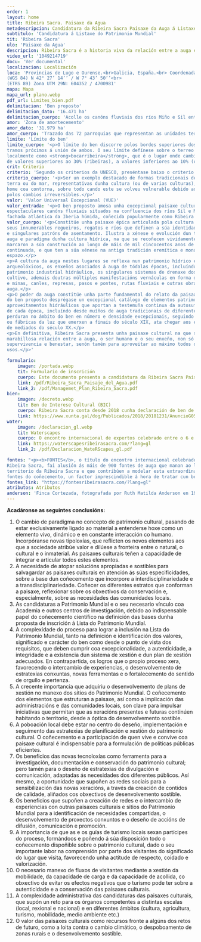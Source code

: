 ```yaml
---
order: 1
layout: home
title: Ribeira Sacra. Paisaxe da Agua
metadescripcion: Candidatura da Ribeira Sacra Paisaxe da Auga á Listaxe do Patrimonio Mundial
subtitulo: 'Candidatura á Listaxe do Patrimonio Mundial'
tit: 'Ribeira Sacra'
ulo: 'Paisaxe da Agua'
descripcion: Ribeira Sacra é a historia viva da relación entre a auga e o ser humano que gracias ao seu enxeño esculpiu unha paisaxe de auga ó longo de máis de <b class="text-sky-500">1.500 anos de ocupación continuada.</b>
video_url: '1049214719'
docu: 'Ver documental'
localizacion: Localización
loca: 'Provincias de Lugo e Ourense.<br>Galicia, España.<br> Coordenadas de Os Peares, punto de confluencia dos ríos Sil e Miño.<br>
(WGS 84) N 42° 27’ 14’’ / W 7° 43’ 50’’<br>
(ETRS 89) Zona UTM 29N: 604352 / 4700981'
mapa: Mapa
mapa_url: plano.webp
pdf_url: Limites_bien.pdf
delimitacion: 'Ben proposto'
delimitacion_dato: '16.471 ha'
delimitacion_cuerpo: 'Acolle os canóns fluviais dos ríos Miño e Sil entre Santa María de Pesqueiras, ao oeste, e San Clodio de Ribas de Sil, ao leste.'
amor: 'Zona de amortecemento'
amor_dato: '31.979 ha'
amor_cuerpo: 'Trazado das 72 parroquias que representan as unidades territoriais comunitarias configuradas desde o medievo.'
limite: 'Límite do ben'
limite_cuerpo: '<p>O límite do ben discorre polos bordes superiores dos vales encaixados dos ríos Sil e Miño nos
tramos próximos á unión de ambos. O seu límite defínese sobre o terreo no que se denomina
localmente como <strong>bocarribeira</strong>, que é o lugar onde cambia abruptamente a pendente, pasando
de valores superiores ao 30% (ribeiras), a valores inferiores ao 10% (chairas).</p>'
crit: Criterio
criterio: 'Segundo os criterios da UNESCO, preséntase baixo o criterio (v)'
criterio_cuerpo: '<p>Ser un exemplo destacado de formas tradicionais de asentamento humano ou de utilización da
terra ou do mar, representativas dunha cultura (ou de varias culturas), ou de interacción do
home coa contorna, sobre todo cando este se volveu vulnerable debido ao impacto provocado
polos cambios irreversibles.</p>'
valor: 'Valor Universal Excepcional (VUE)'
valor_entrada: '<p>O ben proposto amosa unha excepcional paisaxe cultural da auga encaixada entre os
espectaculares canóns fluviais situados na confluencia dos ríos Sil e Miño (Galicia, España), na
fachada atlántica da Iberia húmida, coñecida popularmente como Ribeira Sacra.</p>'
valor_cuerpo: '<p>Constitúe unha paisaxe épica articulada pola cultura e o patrimonio da auga, sustentada nos
seus innumerables regueiros, regatos e ríos que definen a súa identidade, beleza, composición
e singulares patróns de asentamento. Ilustra a xénese e evolución dun territorio esculpido pola
auga e paradigma dunha cultura hídrica, na que se recoñecen vividamente as pegadas que
marcaron a súa construción ao longo de máis de mil cincocentos anos de ocupación
continuada, e que ten a súa xénese na antiga tradición eremítica e monástica arraigada neste
espazo.</p>
<p>A cultura da auga nestes lugares se reflexa nun patrimonio hídrico excepcional que inclúe sitios
arqueolóxicos, os enxeños asociados á auga de tódalas épocas, incluíndo un importante
patrimonio industrial hidráulico, os singulares sistemas de drenaxe dos socalcos ou terrazas de
cultivo, ademais doutras múltiples manifestacións vernáculas en forma de fontes sacralizadas
e minas, canles, represas, pasos e pontes, rutas fluviais e outras obras singulares asociadas coa
auga.</p>
<p>O poder da auga constitúe unha parte fundamental do relato da paisaxe cultural. No ámbito
do ben proposto desprégase un excepcional catálogo de elementos patrimoniais de
aproveitamentos hidráulicos que aportan a testemuña continua da autosuficiencia enerxética
de cada época, incluíndo desde muíños de auga tradicionais de diferentes séculos, cuxas obras
perduran no ámbito do ben en número e densidade excepcionais, seguindo coas minicentrais
ou fábricas da luz que emerxen a finais do século XIX, ata chegar aos embalses hidroeléctricos
de mediados do século XX.</p>
<p>En definitiva, Ribeira Sacra presenta unha paisaxe cultural na que se pode ler a historia da
marabillosa relación entre a auga, o ser humano e o seu enxeño, non só para asegurar a súa
supervivencia e benestar, senón tamén para aproveitar ao máximo todos os seus posibles
usos.</p>'

formulario:
    imagen: /portada.webp
    tit: Formulario de inscrición
    cuerpo: Este documento presenta a candidatura da Ribeira Sacra Paisaxe da Auga á Listaxe do Patrimonio Mundial. 
    link: /pdf/Ribeira_Sacra_Paisaje_del_Agua.pdf
    link_2: /pdf/Managemet_Plan_Ribeira_Sacra.pdf
bien:
    imagen: /decreto.webp
    tit: Ben de Interese Cultural (BIC)
    cuerpo: Ribeira Sacra conta desde 2018 cunha declaración de ben de interese cultural dentro da categoría de paisaxe cultural.
    link: https://www.xunta.gal/dog/Publicados/2018/20181231/AnuncioG0535-281218-0001_gl.html
water:
    imagen: /declaracion_gl.webp
    tit: Waterscapes
    cuerpo: O encontro internacional de expertos celebrado entre o 6 e 8 de novembro de 2023 na Ribeira Sacra concluíu coa declaración sobre as paisaxes culturais da auga.
    link: https://waterscapesribeirasacra.com/?lang=gl
    link_2: /pdf/Declaracion_WateRScapes_gl.pdf

fontes: "<p><b>FONTES</b>, o título do encontro internacional celebrado entre o 27 e 29 de outubro de 2024 na
Ribeira Sacra, fai alusión ás máis de 900 fontes de auga que manan ao longo de todo o
territorio da Ribeira Sacra e que contribúen a modelar esta extraordinaria paisaxe, e tamén ás
fontes do coñecemento, un factor imprescindible á hora de tratar cun ben patrimonial.</p>"
fontes_link: "https://fontesribeirasacra.com/?lang=gl"
atributos: Atributos
anderson: 'Finca Cortezada, fotografada por Ruth Matilda Anderson en 1925.<br>Imaxe cedida por The Hispanic Society of America.'
---
```


**Acadáronse as seguintes conclusións:**

1. O cambio de paradigma no concepto de patrimonio cultural, pasando de estar exclusivamente ligado ao material a entenderse hoxe como un elemento vivo, dinámico e en constante interacción co humano. Incorpóranse novas tipoloxías, que reflicten os novos elementos aos que a sociedade atribúe valor e dilúese a fronteira entre o natural, o cultural e o inmaterial. As paisaxes culturais teñen a capacidade de integrar e articular todos estes elementos.
2. A necesidade de atopar solucións apropiadas e sostibles para salvagardar as paisaxes culturais en atención ás súas especificidades, sobre a base dun coñecemento que incorpore a interdisciplinariedade e a transdisciplinariedade. Coñecer os diferentes estratos que conforman a paisaxe, reflexionar sobre os obxectivos da conservación e, especialmente, sobre as necesidades das comunidades locais.
3. As candidaturas a Patrimonio Mundial e o seu necesario vínculo coa Academia e outros centros de investigación, debido ao indispensable papel do coñecemento científico na definición das bases dunha proposta de inscrición á Lista do Patrimonio Mundial.
4. A complexidade do proceso para lograr a inclusión na Lista do Patrimonio Mundial, tanto na definición e identificación dos valores, significado e carácter do ben como desde o punto de vista dos requisitos, que deben cumprir coa excepcionalidade, a autenticidade, a integridade e a existencia dun sistema de xestión e dun plan de xestión adecuados. En contrapartida, os logros que o propio proceso xera, favorecendo o intercambio de experiencias, o desenvolvemento de estratexias conxuntas, novas ferramentas e o fortalecemento do sentido de orgullo e pertenza.
5. A crecente importancia que adquiriu o desenvolvemento de plans de xestión no manexo dos sitios do Patrimonio Mundial. O coñecemento dos elementos que estruturan a paisaxe, así como a implicación das administracións e das comunidades locais, son clave para impulsar iniciativas que permitan que as xeracións presentes e futuras continúen habitando o territorio, desde a óptica do desenvolvemento sostible.
6. A poboación local debe estar no centro do deseño, implementación e seguimento das estratexias de planificación e xestión do patrimonio cultural. O coñecemento e a participación de quen vive e convive coa paisaxe cultural é indispensable para a formulación de políticas públicas eficientes.
7. Os beneficios das novas tecnoloxías como ferramenta para a investigación, documentación e conservación do patrimonio cultural; pero tamén para o deseño de estratexias de divulgación e comunicación, adaptadas ás necesidades dos diferentes públicos. Así mesmo, a oportunidade que supoñen as redes sociais para a sensibilización das novas xeracións, a través da creación de contidos de calidade, aliñados cos obxectivos de desenvolvemento sostible.
8. Os beneficios que supoñen a creación de redes e o intercambio de experiencias con outras paisaxes culturais e sitios do Patrimonio Mundial para a identificación de necesidades compartidas, o desenvolvemento de proxectos conxuntos e o deseño de accións de difusión, comunicación e promoción.
9. A importancia de que as e os guías de turismo locais sexan partícipes do proceso, formándoos e poñendo á súa disposición todo o coñecemento dispoñible sobre o patrimonio cultural, dado o seu importante labor na comprensión por parte dos visitantes do significado do lugar que visita, favorecendo unha actitude de respecto, coidado e valorización.
10. O necesario manexo de fluxos de visitantes mediante a xestión da mobilidade, da capacidade de carga e da capacidade de acollida, co obxectivo de evitar os efectos negativos que o turismo pode ter sobre a autenticidade e a conservación das paisaxes culturais.
11. A complexidade administrativa das candidaturas das paisaxes culturais, que supón un reto para os órganos competentes a distintas escalas (local, rexional e nacional) e en diferentes ámbitos (cultura, agricultura, turismo, mobilidade, medio ambiente etc.)
12. O valor das paisaxes culturais como recursos fronte a algúns dos retos de futuro, como a loita contra o cambio climático, o despoboamento de zonas rurais e o desenvolvemento sostible.
